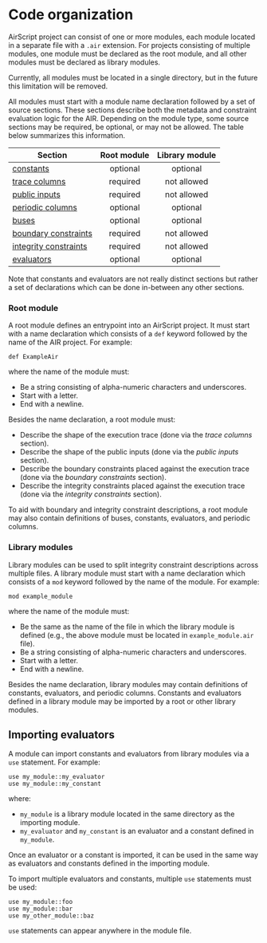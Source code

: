 # Code organization

AirScript project can consist of one or more modules, each module located in a separate file with a `.air` extension. For projects consisting of multiple modules, one module must be declared as the root module, and all other modules must be declared as library modules.

Currently, all modules must be located in a single directory, but in the future this limitation will be removed.

All modules must start with a module name declaration followed by a set of source sections. These sections describe both the metadata and constraint evaluation logic for the AIR. Depending on the module type, some source sections may be required, be optional, or may not be allowed. The table below summarizes this information.

| Section                                                                               | Root module | Library module |
| ------------------------------------------------------------------------------------- | :---------: | :---------------: |
| [constants](./declarations.md#constants-const)                                        | optional    | optional          |
| [trace columns](./declarations.md#execution-trace-trace_columns)                      | required    | not allowed       |
| [public inputs](./declarations.md#public-inputs-public_inputs)                        | required    | not allowed       |
| [periodic columns](./declarations.md#periodic-columns-periodic_columns)               | optional    | optional          |
| [buses](./declarations.md#buses-buses)                                                | optional    | optional          |
| [boundary constraints](./constraints.md#boundary-constraints-boundary_constraints)    | required    | not allowed       |
| [integrity constraints](./constraints.md#integrity-constraints-integrity_constraints) | required    | not allowed       |
| [evaluators](./evaluators.md)                                                         | optional    | optional          |

Note that constants and evaluators are not really distinct sections but rather a set of declarations which can be done in-between any other sections.

### Root module
A root module defines an entrypoint into an AirScript project. It must start with a name declaration which consists of a `def` keyword followed by the name of the AIR project. For example:
```
def ExampleAir
```
where the name of the module must:
- Be a string consisting of alpha-numeric characters and underscores.
- Start with a letter.
- End with a newline.

Besides the name declaration, a root module must:

- Describe the shape of the execution trace (done via the *trace columns* section).
- Describe the shape of the public inputs (done via the *public inputs* section).
- Describe the boundary constraints placed against the execution trace (done via the *boundary constraints* section).
- Describe the integrity constraints placed against the execution trace (done via the *integrity constraints* section).

To aid with boundary and integrity constraint descriptions, a root module may also contain definitions of buses, constants, evaluators, and periodic columns.

### Library modules
Library modules can be used to split integrity constraint descriptions across multiple files. A library module must start with a name declaration which consists of a `mod` keyword followed by the name of the module. For example:
```
mod example_module
```
where the name of the module must:
- Be the same as the name of the file in which the library module is defined (e.g., the above module must be located in `example_module.air` file).
- Be a string consisting of alpha-numeric characters and underscores.
- Start with a letter.
- End with a newline.

Besides the name declaration, library modules may contain definitions of constants, evaluators, and periodic columns. Constants and evaluators defined in a library module may be imported by a root or other library modules.

## Importing evaluators
A module can import constants and evaluators from library modules via a `use` statement. For example:
```
use my_module::my_evaluator
use my_module::my_constant
```
where:
- `my_module` is a library module located in the same directory as the importing module.
- `my_evaluator` and `my_constant` is an evaluator and a constant defined in `my_module`.

Once an evaluator or a constant is imported, it can be used in the same way as evaluators and constants defined in the importing module.

To import multiple evaluators and constants, multiple `use` statements must be used:
```
use my_module::foo
use my_module::bar
use my_other_module::baz
```
`use` statements can appear anywhere in the module file.
